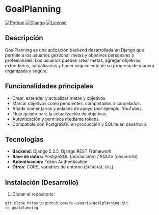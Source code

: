 # GoalPlanning

[![Python](https://img.shields.io/badge/python-3.13-blue)](https://www.python.org/)
[![Django](https://img.shields.io/badge/django-5.2.5-green)](https://www.djangoproject.com/)
[![License](https://img.shields.io/badge/license-MIT-blue)](LICENSE)

## Descripción

GoalPlanning es una aplicación backend desarrollada en Django que permite a los usuarios gestionar metas y objetivos personales o profesionales. Los usuarios pueden crear metas, agregar objetivos, extenderlos, actualizarlos y hacer seguimiento de su progreso de manera organizada y segura.

## Funcionalidades principales

- Crear, extender y actualizar metas y objetivos.  
- Marcar objetivos como pendientes, completados o cancelados.  
- Añadir comentarios y enlaces de apoyo (por ejemplo, YouTube).  
- Flujo guiado para la actualización de objetivos.  
- Autenticación y permisos mediante tokens.  
- Compatible con PostgreSQL en producción y SQLite en desarrollo.  

## Tecnologías

- **Backend:** Django 5.2.5, Django REST Framework  
- **Base de datos:** PostgreSQL (producción) / SQLite (desarrollo)  
- **Autenticación:** Token Authentication  
- **Otros:** CORS, variables de entorno (`DATABASE_URL`)  

## Instalación (Desarrollo)

1. Clonar el repositorio:
```bash
git clone https://github.com/tu-usuario/goalplanning.git
cd goalplanning
